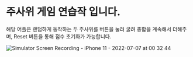 #  주사위 게임 연습작 입니다. 

해당 어플은 랜덤하게 동작하는  두 주사위를 버튼을 눌러 굴려  총합을 계속해서 더해주며,
 Reset 버튼을 통해 점수 초기화가 가능합니다. 


![Simulator Screen Recording - iPhone 11 - 2022-07-07 at 00 32 44](https://user-images.githubusercontent.com/101173361/177589285-3dc0a53c-1497-439a-8639-5697238e5503.gif)
